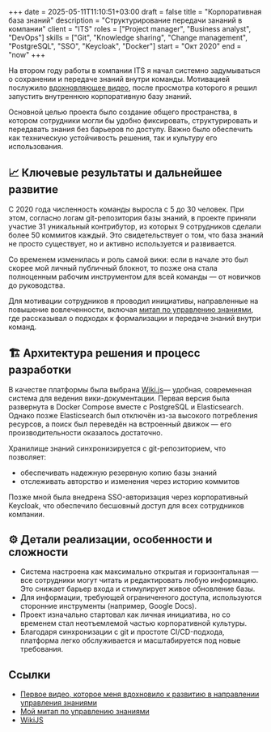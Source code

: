 +++ 
date         = 2025-05-11T11:10:51+03:00
draft        = false
title        = "Корпоративная база знаний"
description  = "Структурирование передачи зананий в компании"
client       = "ITS"
roles        = ["Project manager", "Business analyst", "DevOps"]
skills = ["Git", "Knowledge sharing", "Change management", "PostgreSQL", "SSO", "Keycloak", "Docker"]
start        = "Окт 2020"
end          = "now"
+++

На втором году работы в компании ITS я начал системно задумываться о сохранении и передаче знаний внутри команды. Мотивацией послужило [вдохновляющее видео](https://youtu.be/9hruCcHC4FY?feature=shared), после просмотра которого я решил запустить внутреннюю корпоративную базу знаний.

Основной целью проекта было создание общего пространства, в котором сотрудники могли бы удобно фиксировать, структурировать и передавать знания без барьеров по доступу. Важно было обеспечить как техническую устойчивость решения, так и культуру его использования.

## 📈 Ключевые результаты и дальнейшее развитие
С 2020 года численность команды выросла с 5 до 30 человек. При этом, согласно логам git-репозитория базы знаний, в проекте приняли участие 31 уникальный контрибутор, из которых 9 сотрудников сделали более 50 коммитов каждый. Это свидетельствует о том, что база знаний не просто существует, но и активно используется и развивается.

Со временем изменилась и роль самой вики: если в начале это был скорее мой личный публичный блокнот, то позже она стала полноценным рабочим инструментом для всей команды — от новичков до руководства.

Для мотивации сотрудников я проводил инициативы, направленные на повышение вовлеченности, включая [митап по управлению знаниями](https://youtu.be/sdgjbPIgvRQ), где рассказывал о подходах к формализации и передаче знаний внутри команд.

## 🏗 Архитектура решения и процесс разработки
В качестве платформы была выбрана [Wiki.js](https://js.wiki/)— удобная, современная система для ведения вики-документации. Первая версия была развернута в Docker Compose вместе с PostgreSQL и Elasticsearch. Однако позже Elasticsearch был отключён из-за высокого потребления ресурсов, а поиск был переведён на встроенный движок — его производительности оказалось достаточно.

Хранилище знаний синхронизируется с git-репозиторием, что позволяет:
- обеспечивать надежную резервную копию базы знаний
- отслеживать авторство и изменения через историю коммитов

Позже мной была внедрена SSO-авторизация через корпоративный Keycloak, что обеспечило бесшовный доступ для всех сотрудников компании.

## ⚙️ Детали реализации, особенности и сложности
- Система настроена как максимально открытая и горизонтальная — все сотрудники могут читать и редактировать любую информацию. Это снижает барьер входа и стимулирует живое обновление базы.
- Для информации, требующей ограниченного доступа, используются сторонние инструменты (например, Google Docs).
- Проект изначально стартовал как личная инициатива, но со временем стал неотъемлемой частью корпоративной культуры.
- Благодаря синхронизации с git и простоте CI/CD-подхода, платформа легко обслуживается и масштабируется под новые требования.

## Ссылки
- [Первое видео, которое меня вдохновило к развитию в направлении управления знаниями](https://youtu.be/9hruCcHC4FY?feature=shared)
- [Мой митап по управлению знаниями](https://youtu.be/sdgjbPIgvRQ)
- [WikiJS](https://js.wiki/)